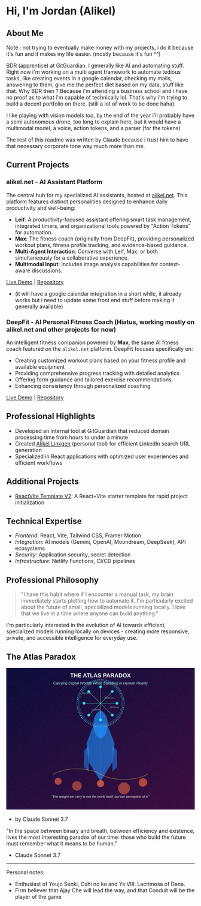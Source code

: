 # Hi, I'm Jordan (Alikel)

## About Me

Note : not trying to eventually make money with my projects, i do it because it's fun and it makes my life easier. (mostly because it's fun ^^)

BDR (apprentice) at GitGuardian. I generally like AI and automating stuff. Right now i'm working on a multi agent framework to automate tedious tasks, like creating events in a google calendar, checking my mails, answering to them, give me the perfect diet based on my data, stuff like that. Why BDR then ? Because i'm attending a business school and i have no proof as to what i'm capable of technically lol. That's why i'm trying to build a decent portfolio on there. (still a lot of work to be done haha). 

I like playing with vision models too, by the end of the year i'll probably have a semi autonomous drone, too long to explain here, but it would have a multimodal model, a voice, action tokens, and a parser (for the tokens)

The rest of this readme was written by Claude because i trust him to have that necessary corporate tone way much more than me. 

## Current Projects

### alikel.net - AI Assistant Platform

The central hub for my specialized AI assistants, hosted at [alikel.net](https://alikel.net/). This platform features distinct personalities designed to enhance daily productivity and well-being:

*   **Leif**: A productivity-focused assistant offering smart task management, integrated timers, and organizational tools powered by "Action Tokens" for automation.
*   **Max**: The fitness coach (originally from DeepFit), providing personalized workout plans, fitness profile tracking, and evidence-based guidance.
*   **Multi-Agent Interaction**: Converse with Leif, Max, or both simultaneously for a collaborative experience.
*   **Multimodal Input**: Includes image analysis capabilities for context-aware discussions.

[Live Demo](https://alikel.net/) | [Repository](https://github.com/AliKelDev/alikel.net)

- (it will have a google calendar integration in a short while, it already works but i need to update some front end stuff before making it generally available)

### DeepFit - AI Personal Fitness Coach (Hiatus, working mostly on alikel.net and other projects for now)

An intelligent fitness companion powered by **Max**, the same AI fitness coach featured on the `alikel.net` platform. DeepFit focuses specifically on:

*   Creating customized workout plans based on your fitness profile and available equipment
*   Providing comprehensive progress tracking with detailed analytics
*   Offering form guidance and tailored exercise recommendations
*   Enhancing consistency through personalized coaching

[Live Demo](https://deepfit-alikearn.netlify.app/) | [Repository](https://github.com/AliKelDev/DeepFit-AI-Personal-Fitness-Coach)

## Professional Highlights

*   Developed an internal tool at GitGuardian that reduced domain processing time from hours to under a minute
*   Created [Alikel Linkgen](https://linkforge-alikeldev.netlify.app/) (personal tool) for efficient LinkedIn search URL generation
*   Specialized in React applications with optimized user experiences and efficient workflows

## Additional Projects

*   [ReactVite Template V2](https://reactvite-template-alikeldev.netlify.app/): A React+Vite starter template for rapid project initialization

## Technical Expertise

- *Frontend*: React, Vite, Tailwind CSS, Framer Motion
- *Integration*: AI models (Gemini, OpenAI, Moondream, DeepSeek), API ecosystems
- *Security*: Application security, secret detection
- *Infrastructure*: Netlify Functions, CI/CD pipelines

## Professional Philosophy

> "I have this habit where if I encounter a manual task, my brain immediately starts plotting how to automate it. I'm particularly excited about the future of small, specialized models running locally. I love that we live in a time where anyone can build anything."

I'm particularly interested in the evolution of AI towards efficient, specialized models running locally on devices - creating more responsive, private, and accessible intelligence for everyday use.

## The Atlas Paradox

![The Atlas Paradox: Carrying Digital Worlds While Standing in Human Reality](tech-identity-paradox.svg)
- by Claude Sonnet 3.7

"In the space between binary and breath, between efficiency and existence, lives the most interesting paradox of our time: those who build the future must remember what it means to be human."
- Claude Sonnet 3.7

---

Personal notes: 
- Enthusiast of Youjo Senki, Oshi no ko and Ys VIII: Lacrimosa of Dana.
- Firm believer that Ajay Che will lead the way, and that Conduit will be the player of the game

